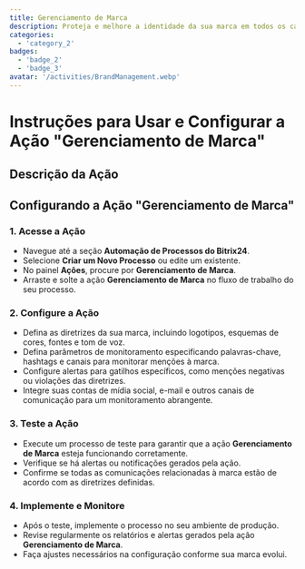 ```yaml
---
title: Gerenciamento de Marca
description: Proteja e melhore a identidade da sua marca em todos os canais.
categories: 
  - 'category_2'
badges: 
  - 'badge_2'
  - 'badge_3'
avatar: '/activities/BrandManagement.webp'
---
```

# Instruções para Usar e Configurar a Ação "Gerenciamento de Marca"

## Descrição da Ação

## **Configurando a Ação "Gerenciamento de Marca"**

### 1. Acesse a Ação
- Navegue até a seção **Automação de Processos do Bitrix24**.
- Selecione **Criar um Novo Processo** ou edite um existente.
- No painel **Ações**, procure por **Gerenciamento de Marca**.
- Arraste e solte a ação **Gerenciamento de Marca** no fluxo de trabalho do seu processo.

### 2. Configure a Ação
- Defina as diretrizes da sua marca, incluindo logotipos, esquemas de cores, fontes e tom de voz.
- Defina parâmetros de monitoramento especificando palavras-chave, hashtags e canais para monitorar menções à marca.
- Configure alertas para gatilhos específicos, como menções negativas ou violações das diretrizes.
- Integre suas contas de mídia social, e-mail e outros canais de comunicação para um monitoramento abrangente.

### 3. Teste a Ação
- Execute um processo de teste para garantir que a ação **Gerenciamento de Marca** esteja funcionando corretamente.
- Verifique se há alertas ou notificações gerados pela ação.
- Confirme se todas as comunicações relacionadas à marca estão de acordo com as diretrizes definidas.

### 4. Implemente e Monitore
- Após o teste, implemente o processo no seu ambiente de produção.
- Revise regularmente os relatórios e alertas gerados pela ação **Gerenciamento de Marca**.
- Faça ajustes necessários na configuração conforme sua marca evolui.